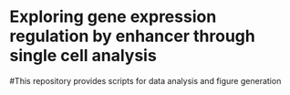 # Exploring gene expression regulation by enhancer through single cell analysis


#This repository provides scripts for data analysis and figure generation 
